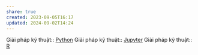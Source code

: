 ```yaml
---
share: true
created: 2023-09-05T16:17
updated: 2024-09-02T14:24
---
```

Giải pháp kỹ thuật:: [Python](Python.md)
Giải pháp kỹ thuật:: [Jupyter](Jupyter.md)
Giải pháp kỹ thuật:: [R](R.md)